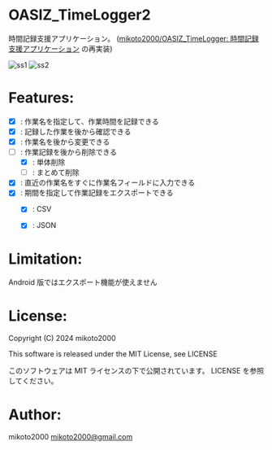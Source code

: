 # OASIZ_TimeLogger2

時間記録支援アプリケーション。
([mikoto2000/OASIZ_TimeLogger: 時間記録支援アプリケーション](https://github.com/mikoto2000/OASIZ_TimeLogger/tree/master) の再実装)

![ss1](https://github.com/user-attachments/assets/a94d8935-408a-4d56-8ab1-ef2833eaf645)
![ss2](https://github.com/user-attachments/assets/e876ad78-720a-448f-a873-4c3598292f7b)

# Features:

- [x] : 作業名を指定して、作業時間を記録できる
- [x] : 記録した作業を後から確認できる
- [x] : 作業名を後から変更できる
- [ ] : 作業記録を後から削除できる
    - [x] : 単体削除
    - [ ] : まとめて削除
- [x] : 直近の作業名をすぐに作業名フィールドに入力できる
- [x] : 期間を指定して作業記録をエクスポートできる
    - [x] : CSV
    - [x] : JSON


# Limitation:

Android 版ではエクスポート機能が使えません


# License:

Copyright (C) 2024 mikoto2000

This software is released under the MIT License, see LICENSE

このソフトウェアは MIT ライセンスの下で公開されています。 LICENSE を参照してください。


# Author:

mikoto2000 <mikoto2000@gmail.com>

